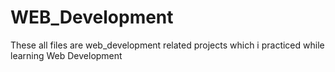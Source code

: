 # WEB_Development
These all files are web_development related projects which i practiced while learning Web Development
 
